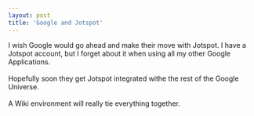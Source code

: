 ```yaml
---
layout: post
title: 'Google and Jotspot'
---
```

I wish Google would go ahead and make their move with Jotspot.  I have a Jotspot account, but I forget about it when using all my other Google Applications.<br /><br />Hopefully soon they get Jotspot integrated withe the rest of the Google Universe.<br /><br />A  Wiki environment will really tie everything together.